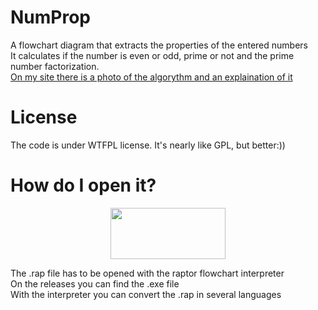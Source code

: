 # NumProp
A flowchart diagram that extracts the properties of the entered numbers<br>
It calculates if the number is even or odd, prime or not and the prime number factorization.<br>
<a href="https://vbhack-numprop-analysys.netlify.app/">On my site there is a photo of the algorythm and an explaination of it</a>
# License
The code is under WTFPL license. It's nearly like GPL, but better:))
# How do I open it?
<!-- PROJECT LOGO -->
<p align="center">
  <a href="https://raptor.martincarlisle.com/">
    <img src="https://raptor.martincarlisle.com/VELOC.gif" width="184" height="82">
  </a>
</p>
The .rap file has to be opened with the raptor flowchart interpreter<br>
On the releases you can find the .exe file<br>
With the interpreter you can convert the .rap in several languages</br>

